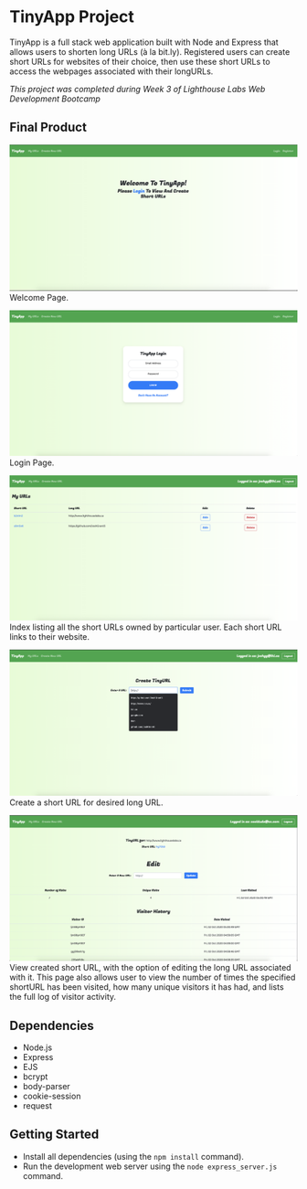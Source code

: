 # TinyApp Project

TinyApp is a full stack web application built with Node and Express that allows users to shorten long URLs (à la bit.ly). Registered users can create short URLs for websites of their choice, then use these short URLs to access the webpages associated with their longURLs.

*This project was completed during Week 3 of Lighthouse Labs Web Development Bootcamp*

## Final Product

!["TinyApp Welcome Page"](https://github.com/JoshGrant5/tinyapp/blob/master/docs/urls-welcome-page.png)
Welcome Page.

!["TinyApp Login"](https://github.com/JoshGrant5/tinyapp/blob/master/docs/login-page.png)
Login Page.

!["TinyApp urls-index"](https://github.com/JoshGrant5/tinyapp/blob/master/docs/urls-index-page.png)
Index listing all the short URLs owned by particular user. Each short URL links to their website.

!["TinyApp urls-new"](https://github.com/JoshGrant5/tinyapp/blob/master/docs/urls-new.png)
Create a short URL for desired long URL.

!["TinyApp urls-show"](https://github.com/JoshGrant5/tinyapp/blob/master/docs/urls-show.png)
View created short URL, with the option of editing the long URL associated with it. This page also allows user to view the number of times the specified shortURL has been visited, how many unique visitors it has had, and lists the full log of visitor activity.


## Dependencies

- Node.js
- Express
- EJS
- bcrypt
- body-parser
- cookie-session
- request 

## Getting Started

- Install all dependencies (using the `npm install` command).
- Run the development web server using the `node express_server.js` command.